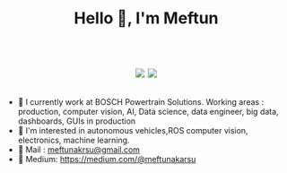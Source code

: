 
<h1 align="center">Hello 👋, I'm Meftun <br /><br /> 

[![](https://img.shields.io/badge/linkedin-%230077B5.svg?&style=for-the-badge&logo=linkedin&logoColor=white)](https://www.linkedin.com/in/meftunakarsu/)
[![](https://img.shields.io/badge/instagram-%23E4405F.svg?&style=for-the-badge&logo=instagram&logoColor=white)](https://www.instagram.com/mftnakrsu/)

</h1>


- 🔭 I currently work at BOSCH Powertrain Solutions. Working areas : production, computer vision, AI, Data science, data engineer, big data, dashboards, GUIs in production
- 🚒 I'm interested in autonomous vehicles,ROS computer vision, electronics, machine learning. 
- 📝 Mail :   meftunakrsu@gmail.com
- 📝 Medium:  https://medium.com/@meftunakarsu
 

 

